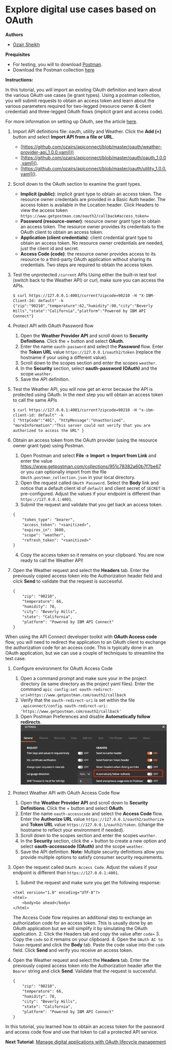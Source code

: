 # Explore digital use cases based on OAuth

**Authors** 
* [Ozair Sheikh](https://github.com/ozairs)

**Prequisites**

* For testing, you will to download [Postman](https://www.getpostman.com/). 
* Download the Postman collection [here](https://www.getpostman.com/collections/951c78382a60b7f7be67)

**Instructions:** 

In this tutorial, you will import an existing OAuth definition and learn about the various OAuth use cases (ie grant types). Using a postman collection, you will submit requests to obtain an access token and learn about the various parameters required for two-legged (resource owner & client credential) and three-legged OAuth flows (implicit grant and access code).

For more information on setting up OAuth, see the article [here](https://www.ibm.com/support/knowledgecenter/en/SSFS6T/com.ibm.apic.toolkit.doc/tutorial_apionprem_security_OAuth.html).

1. Import API definitions file: oauth, utility and Weather. Click the **Add (+)** button and select **Import API from a file or URL**. 
	* [https://github.com/ozairs/apiconnect/blob/master/oauth/weather-provider-api_1.0.0.yaml]() 
	* [https://github.com/ozairs/apiconnect/blob/master/oauth/oauth_1.0.0.yaml](). 
	* [https://github.com/ozairs/apiconnect/blob/master/oauth/utility_1.0.0.yaml](). 

2. Scroll down to the OAuth section to examine the grant types.
	* **Implicit (public)**: implicit grant type to obtain an access token. The resource owner credentails are provided in a Basic Auth header. The access token is available in the Location header. Click Headers to view the access token `https://www.getpostman.com/oauth2/callback#access_token=`
	* **Password (resource-owner)**: resource owner grant type to obtain an access token. The resource owner provides its credentials to the OAuth client to obtain an access token.
	* **Application (client credentials)**: client credential grant type to obtain an access token. No resource owner credentials are needed, just the client id and secret.
	* **Access Code (code)**: the resource owner provides access to its resource to a third-party OAuth application without sharing its credentials. Two steps are required to obtain the access token.
	
3. Test the unprotected  `/current` APIs
	Using either the built-in test tool (switch back to the Weather API) or curl, make sure you can access the APIs.
	```
	$ curl https://127.0.0.1:4001/current?zipcode=90210 -H "X-IBM-Client-Id: default" -k
	{"zip":"90210","temperature":62,"humidity":90,"city":"Beverly Hills","state":"California","platform":"Powered by IBM API Connect"}
	```
4. Protect API with OAuth Password flow
	1. Open the **Weather Provider API** and scroll down to **Security Definitions**. Click the + button and select **OAuth**.
	2. Enter the name `oauth-password` and select the **Password** flow. Enter the **Token URL** value `https://127.0.0.1/oauth2/token` (replace the hostname if your using a different value).
	3. Scroll down to the scopes section and enter the scopes `weather`.
	4. In the **Security** section, select **oauth-password (OAuth)** and the scope `weather`.
	5. Save the API definition.

5. Test the Weather API, you will now get an error because the API is protected using OAuth. In the next step you will obtain an access token to call the same APIs
	```
	$ curl https://127.0.0.1:4001/current?zipcode=90210 -H "x-ibm-client-id: default" -k
	{ "httpCode":"401", "httpMessage":"Unauthorized", "moreInformation":"This server could not verify that you are authorized to access the URL" }
	```
6. Obtain an access token from the OAuth provider (using the resource owner grant type) using Postman.
	1. Open Postman and select **File -> Import -> Import from Link** and enter the value https://www.getpostman.com/collections/951c78382a60b7f7be67 or you can optionally import from the file `OAuth.postman_collection.json` in your local directory.
	2. Open the request called `OAuth Password`. Select the **Body** link and notice that a default client id of `default` and client secret of `SECRET` is pre-configured. Adjust the values if your endpoint is different than `https://127.0.0.1:4001`.
	3. Submit the request and validate that you get back an access token.
	```
	{
		"token_type": "bearer",
		"access_token": "<sanitized>",
		"expires_in": 3600,
		"scope": "weather",
		"refresh_token": "<sanitized>"
	}
	```
	4. Copy the access token so it remains on your clipboard. You are now ready to call the Weather API!
7. Open the Weather request and select the **Headers** tab. Enter the previously copied access token into the Authorization header field and click **Send** to validate that the request is successful.
	```
	{
		"zip": "90210",
		"temperature": 66,
		"humidity": 78,
		"city": "Beverly Hills",
		"state": "California",
		"platform": "Powered by IBM API Connect"
	}
	```

When using the API Connect developer toolkit with **OAuth Access code** flow, you will need to redirect the application to an OAuth client to exchange the authorization code for an access code. This is typically done in an OAuth application, but we can use a couple of techniques to streamline the test case.

1. Configure environment for OAuth Access Code 
	1. Open a command prompt and make sure your in the project directory (ie same directory as the project yaml files). Enter the command 
		`apic config:set oauth-redirect-uri=https://www.getpostman.com/oauth2/callback`
	2. Verify that the `oauth-redirect-uri` is set within the file `.apiconnect/config`.
		`oauth-redirect-uri: 'https://www.getpostman.com/oauth2/callback'`
	3. Open Postman Preferences and disable **Automatically follow redirects**.
	![alt](images/postman.png)

2. Protect Weather API with OAuth Access Code flow  
	1. Open the **Weather Provider API** and scroll down to **Security Definitions**. Click the + button and select **OAuth**.
	2. Enter the name `oauth-accesscode` and select the **Access Code** flow. Enter the **Authorize URL** value `https://127.0.0.1/oauth2/authorize` and **Token URL** value `https://127.0.0.1/oauth2/token`. (change the hostname to reflect your environment if needed).
	3. Scroll down to the scopes section and enter the scopes `weather`.
	4. In the **Security** section, click the + button to create a new option and select **oauth-accesscode (OAuth)** and the scope `weather`.
	4. Save the API definition.	
	**Note:** Multiple security definitions allow you provide multiple options to satisfy consumer security requirements.

3. Open the request called `OAuth Access Code`. Adjust the values if your endpoint is different than `https://127.0.0.1:4001`.
	1. Submit the request and make sure you get the following response:
	```
	<?xml version="1.0" encoding="UTF-8"?>
	<html>
		<body>Go ahead</body>
	</html>
	```
	The Access Code flow requires an additional step to exchange an authorization code for an access token. This is usually done by an OAuth application but we will simplify it by simulating the OAuth application.
	2. Click the Headers tab and copy the value after `code=`
	3. Copy the `code` so it remains on your clipboard.
	4. Open the `OAuth AC to Token` request and click the **Body** tab. Paste the code value into the `code` field. Click **Send** and verify you receive an access token.
4. Open the Weather request and select the **Headers** tab. Enter the previously copied access token into the Authorization header  after the `Bearer` string and click **Send**. Validate that the request is successful.
	```
	{
		"zip": "90210",
		"temperature": 66,
		"humidity": 78,
		"city": "Beverly Hills",
		"state": "California",
		"platform": "Powered by IBM API Connect"
	}
	```

In this tutorial, you learned how to obtain an access token for the password and access code flow and use that token to call a protected API service.

**Next Tutorial**: [Manage digital applications with OAuth lifecycle management](../master/oauth-token-mgmt/README.md)